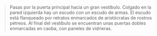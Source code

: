 > Pasas por la puerta principal hacia un gran vestíbulo. Colgado en la pared izquierda hay un escudo con un escudo de armas. El escudo está flanqueado por retratos enmarcados de aristócratas de rostros pétreos. Al final del vestíbulo se encuentran unas puertas dobles enmarcadas en caoba, con paneles de vidrieras.